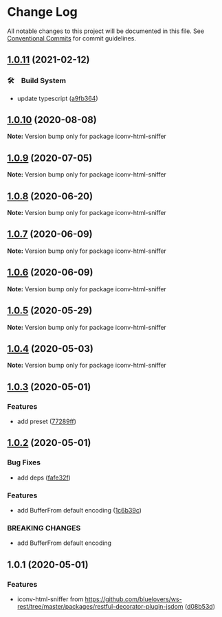 # Change Log

All notable changes to this project will be documented in this file.
See [Conventional Commits](https://conventionalcommits.org) for commit guidelines.

## [1.0.11](https://github.com/bluelovers/ws-iconv/compare/iconv-html-sniffer@1.0.10...iconv-html-sniffer@1.0.11) (2021-02-12)


### 🛠　Build System

* update typescript ([a9fb364](https://github.com/bluelovers/ws-iconv/commit/a9fb3646f3686e851056c0c14b0689098cddb5c4))





## [1.0.10](https://github.com/bluelovers/ws-iconv/compare/iconv-html-sniffer@1.0.9...iconv-html-sniffer@1.0.10) (2020-08-08)

**Note:** Version bump only for package iconv-html-sniffer





## [1.0.9](https://github.com/bluelovers/ws-iconv/compare/iconv-html-sniffer@1.0.8...iconv-html-sniffer@1.0.9) (2020-07-05)

**Note:** Version bump only for package iconv-html-sniffer





## [1.0.8](https://github.com/bluelovers/ws-iconv/compare/iconv-html-sniffer@1.0.7...iconv-html-sniffer@1.0.8) (2020-06-20)

**Note:** Version bump only for package iconv-html-sniffer





## [1.0.7](https://github.com/bluelovers/ws-iconv/compare/iconv-html-sniffer@1.0.6...iconv-html-sniffer@1.0.7) (2020-06-09)

**Note:** Version bump only for package iconv-html-sniffer





## [1.0.6](https://github.com/bluelovers/ws-iconv/compare/iconv-html-sniffer@1.0.5...iconv-html-sniffer@1.0.6) (2020-06-09)

**Note:** Version bump only for package iconv-html-sniffer





## [1.0.5](https://github.com/bluelovers/ws-iconv/compare/iconv-html-sniffer@1.0.4...iconv-html-sniffer@1.0.5) (2020-05-29)

**Note:** Version bump only for package iconv-html-sniffer





## [1.0.4](https://github.com/bluelovers/ws-iconv/compare/iconv-html-sniffer@1.0.3...iconv-html-sniffer@1.0.4) (2020-05-03)

**Note:** Version bump only for package iconv-html-sniffer





## [1.0.3](https://github.com/bluelovers/ws-iconv/compare/iconv-html-sniffer@1.0.2...iconv-html-sniffer@1.0.3) (2020-05-01)


### Features

* add preset ([77289ff](https://github.com/bluelovers/ws-iconv/commit/77289ffef57619c91fa05b55a78755d893f620e4))





## [1.0.2](https://github.com/bluelovers/ws-iconv/compare/iconv-html-sniffer@1.0.1...iconv-html-sniffer@1.0.2) (2020-05-01)


### Bug Fixes

* add deps ([fafe32f](https://github.com/bluelovers/ws-iconv/commit/fafe32f0cccc3e8246de4deb4736194d8e86f580))


### Features

* add BufferFrom default encoding ([1c6b39c](https://github.com/bluelovers/ws-iconv/commit/1c6b39cfdd27e6161bac3cf75361e6fb21122ddb))


### BREAKING CHANGES

* add BufferFrom default encoding





## 1.0.1 (2020-05-01)


### Features

* iconv-html-sniffer from https://github.com/bluelovers/ws-rest/tree/master/packages/restful-decorator-plugin-jsdom ([d08b53d](https://github.com/bluelovers/ws-iconv/commit/d08b53da46a7602f1c4239cca63ff1f7c0568462))
